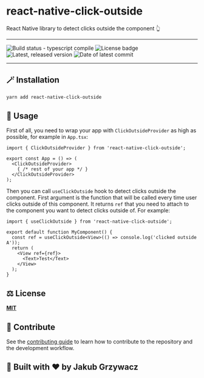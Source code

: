 # react-native-click-outside

React Native library to detect clicks outside the component 👆

---
![Build status - typescript compile](https://img.shields.io/github/actions/workflow/status/jakex7/react-native-click-outside/ci.yml?branch=main)
![License badge](https://img.shields.io/npm/l/react-native-click-outside)
![Latest, released version](https://img.shields.io/github/v/release/jakex7/react-native-click-outside)
![Date of latest commit](https://img.shields.io/github/last-commit/jakex7/react-native-click-outside)

---

## 🪄 Installation

```sh
yarn add react-native-click-outside
```

## 📖 Usage

First of all, you need to wrap your app with `ClickOutsideProvider` as high as possible, for example in `App.tsx`:

```tsx
import { ClickOutsideProvider } from 'react-native-click-outside';

export const App = () => (
  <ClickOutsideProvider>
    { /* rest of your app */ }
  </ClickOutsideProvider>
);
```

Then you can call `useClickOutside` hook to detect clicks outside the component. First argument is the function that will be called every time user clicks outside of this component. It returns `ref` that you need to attach to the component you want to detect clicks outside of. For example:

```tsx
import { useClickOutside } from 'react-native-click-outside';

export default function MyComponent() {
  const ref = useClickOutside<View>(() => console.log('clicked outside A'));
  return (
    <View ref={ref}>
      <Text>Test</Text>
    </View>
  );
}
```

## ⚖️ License

**[MIT](/LICENSE)**

## 📝 Contribute

See the [contributing guide](CONTRIBUTING.md) to learn how to contribute to the repository and the development workflow.

## 🏢 Built with ♥️ by Jakub Grzywacz
